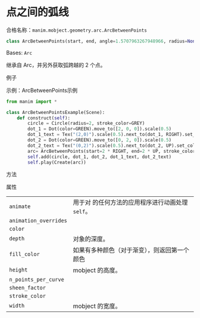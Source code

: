 # 点之间的弧线

合格名称：`manim.mobject.geometry.arc.ArcBetweenPoints`

```py
class ArcBetweenPoints(start, end, angle=1.5707963267948966, radius=None, **kwargs)
```

Bases: `Arc`

继承自 Arc，并另外获取弧跨越的 2 个点。

例子

示例：ArcBetweenPoints示例

```py
from manim import *

class ArcBetweenPointsExample(Scene):
    def construct(self):
        circle = Circle(radius=2, stroke_color=GREY)
        dot_1 = Dot(color=GREEN).move_to([2, 0, 0]).scale(0.5)
        dot_1_text = Tex("(2,0)").scale(0.5).next_to(dot_1, RIGHT).set_color(BLUE)
        dot_2 = Dot(color=GREEN).move_to([0, 2, 0]).scale(0.5)
        dot_2_text = Tex("(0,2)").scale(0.5).next_to(dot_2, UP).set_color(BLUE)
        arc= ArcBetweenPoints(start=2 * RIGHT, end=2 * UP, stroke_color=YELLOW)
        self.add(circle, dot_1, dot_2, dot_1_text, dot_2_text)
        self.play(Create(arc))
```

方法

  

属性

|||
|-|-|
`animate`|用于对 的任何方法的应用程序进行动画处理`self`。
`animation_overrides`|
`color`|
`depth`|对象的深度。
`fill_color`|如果有多种颜色（对于渐变），则返回第一个颜色
`height`|mobject 的高度。
`n_points_per_curve`|
`sheen_factor`|
`stroke_color`|
`width`|mobject 的宽度。

